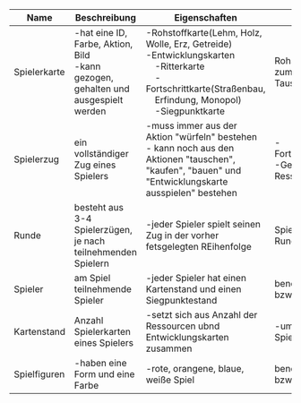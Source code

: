 | Name         	| Beschreibung 	| Eigenschaften                                                                                        	| Verwendung 	| Instanzen 	|
|--------------	|--------------	|------------------------------------------------------------------------------------------------------	|------------	|-----------	|
| Spielerkarte 	|    -hat eine ID, Farbe, Aktion, Bild <br/> -kann gezogen, gehalten und ausgespielt werden          	| -Rohstoffkarte(Lehm, Holz, Wolle, Erz, Getreide) <br />-Entwicklungskarten<br />&emsp;-Ritterkarte<br />&emsp;-Fortschrittkarte(Straßenbau, <br />&emsp;Erfindung, Monopol)<br />&emsp;-Siegpunktkarte|Rohstoffkarten werden zum Kaufen und Tauschen benötigt|-95 Rohstoffkarten<br />-25 Entwicklungskarten|
|Spielerzug           	|   ein vollständiger Zug eines Spielers         	|  -muss immer aus der Aktion "würfeln" bestehen<br />- kann noch aus den Aktionen "tauschen", "kaufen", "bauen" und "Entwicklungskarte ausspielen" bestehen|      -Fortschritt(Siegpunkte)<br />-Gewinn von Ressourcenkarten      	|   0-unendlich möglich      	|
|Runde|     besteht aus 3-4 Spielerzügen, je nach teilnehmenden Spielern       	|  -jeder Spieler spielt seinen Zug in der vorher fetsgelegten REihenfolge<br />| Spiel besteht aus Runden|0-unendlich möglich    	|
|Spieler|   am Spiel teilnehmende Spieler|  -jeder Spieler hat einen Kartenstand und einen Siegpunktestand<br />| benötigt um Runde bzw. Spiel zu spielen|   1-4 |
|Kartenstand|   Anzahl Spielerkarten eines Spielers           	|  -setzt sich aus Anzahl der Ressourcen ubnd Entwicklungskarten zusammen<br />|-um "Liquidität" eines Spielers darzustellen|   1-130      	|
|Spielfiguren| -haben eine Form und eine Farbe|  -rote, orangene, blaue, weiße Spiel<br />| benötigt um Runde bzw. Spiel zu spielen|   1-4 |
